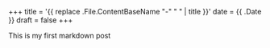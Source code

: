 +++
title = '{{ replace .File.ContentBaseName "-" " " | title }}'
date = {{ .Date }}
draft = false
+++

This is my first markdown post
